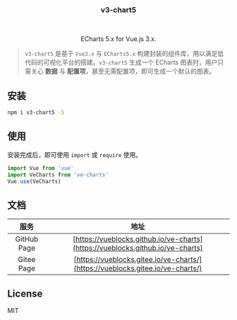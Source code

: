 <p align="center">
    <h3 align="center">v3-chart5</h3>
    <br>
    <!-- <p align="center">
        <a href="https://travis-ci.org/vueblocks/ve-charts"><img src="https://travis-ci.org/vueblocks/ve-charts.svg?branch=master"></a>
        <a href="https://www.npmjs.com/package/ve-charts"><img src="https://img.shields.io/npm/v/ve-charts.svg?maxAge=2592000"></a>
        <a href="https://www.npmjs.com/package/ve-charts"><img src="https://img.shields.io/npm/dt/ve-charts.svg"></a>
        <a href="https://github.com/vueblocks/ve-charts/stargazers"><img src="https://img.shields.io/github/stars/vueblocks/ve-charts.svg"></a>
        <a href="https://raw.githubusercontent.com/vueblocks/ve-charts/master/LICENSE"><img src="https://img.shields.io/badge/license-MIT-blue.svg"></a>
    </p> -->
    <p align="center">
       ECharts 5.x for Vue.js 3.x.<br>
    </p>
</p>

> `v3-chart5` 是基于 `Vue3.x` 与 `ECharts5.x` 构建封装的组件库，用以满足低代码的可视化平台的搭建。`v3-chart5` 生成一个 ECharts 图表时，用户只需关心 **数据** 与 **配置项**，甚至无需配置项，即可生成一个默认的图表。
## 安装

``` bash
npm i v3-chart5 -S
```

## 使用

安装完成后，即可使用 `import` 或 `require` 使用。

```js
import Vue from 'vue'
import VeCharts from 've-charts'
Vue.use(VeCharts)
```

## 文档

| 服务 | 地址 |
| :--: | :--: |
| GitHub Page | [https://vueblocks.github.io/ve-charts](https://vueblocks.github.io/ve-charts) |
| Gitee Page | [https://vueblocks.gitee.io/ve-charts/](https://vueblocks.gitee.io/ve-charts/) |



## License

MIT